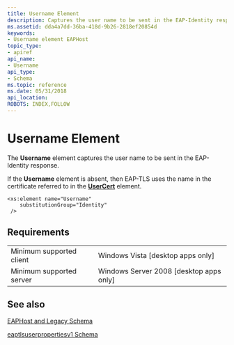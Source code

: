 ```yaml
---
title: Username Element
description: Captures the user name to be sent in the EAP-Identity response.
ms.assetid: dda4a7dd-36ba-418d-9b26-2818ef20854d
keywords:
- Username element EAPHost
topic_type:
- apiref
api_name:
- Username
api_type:
- Schema
ms.topic: reference
ms.date: 05/31/2018
api_location: 
ROBOTS: INDEX,FOLLOW
---
```


# Username Element

The **Username** element captures the user name to be sent in the EAP-Identity response.

If the **Username** element is absent, then EAP-TLS uses the name in the certificate referred to in the [**UserCert**](eaptlsuserpropertiesv1schema-usercert-eaptype-element.md) element.

``` syntax
<xs:element name="Username"
    substitutionGroup="Identity"
 />
```

## Requirements



|                                     |                                                      |
|-------------------------------------|------------------------------------------------------|
| Minimum supported client<br/> | Windows Vista \[desktop apps only\]<br/>       |
| Minimum supported server<br/> | Windows Server 2008 \[desktop apps only\]<br/> |



## See also

<dl> <dt>

[EAPHost and Legacy Schema](eaphost-schemas.md)
</dt> <dt>

[eaptlsuserpropertiesv1 Schema](eaptlsuserpropertiesv1schema-schema.md)
</dt> </dl>

 

 





